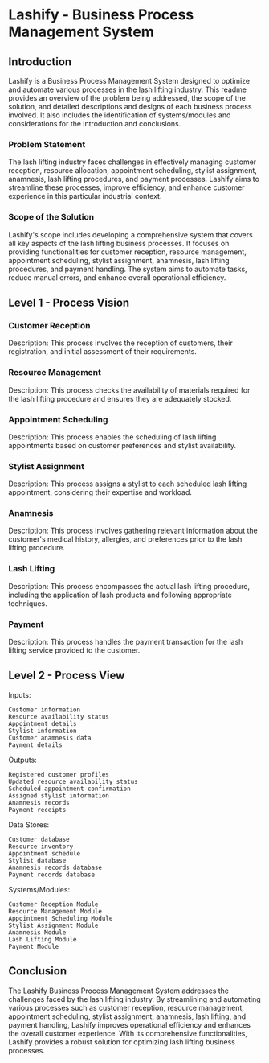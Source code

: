 # Lashify - Business Process Management System
## Introduction

Lashify is a Business Process Management System designed to optimize and automate various processes in the lash lifting industry. This readme provides an overview of the problem being addressed, the scope of the solution, and detailed descriptions and designs of each business process involved. It also includes the identification of systems/modules and considerations for the introduction and conclusions.

### Problem Statement

The lash lifting industry faces challenges in effectively managing customer reception, resource allocation, appointment scheduling, stylist assignment, anamnesis, lash lifting procedures, and payment processes. Lashify aims to streamline these processes, improve efficiency, and enhance customer experience in this particular industrial context.

### Scope of the Solution

Lashify's scope includes developing a comprehensive system that covers all key aspects of the lash lifting business processes. It focuses on providing functionalities for customer reception, resource management, appointment scheduling, stylist assignment, anamnesis, lash lifting procedures, and payment handling. The system aims to automate tasks, reduce manual errors, and enhance overall operational efficiency.

## Level 1 - Process Vision

### Customer Reception

Description: This process involves the reception of customers, their registration, and initial assessment of their requirements.

### Resource Management

Description: This process checks the availability of materials required for the lash lifting procedure and ensures they are adequately stocked.

### Appointment Scheduling

Description: This process enables the scheduling of lash lifting appointments based on customer preferences and stylist availability.

### Stylist Assignment

Description: This process assigns a stylist to each scheduled lash lifting appointment, considering their expertise and workload.

### Anamnesis

Description: This process involves gathering relevant information about the customer's medical history, allergies, and preferences prior to the lash lifting procedure.

### Lash Lifting

Description: This process encompasses the actual lash lifting procedure, including the application of lash products and following appropriate techniques.

### Payment

Description: This process handles the payment transaction for the lash lifting service provided to the customer.

## Level 2 - Process View
Inputs:

    Customer information
    Resource availability status
    Appointment details
    Stylist information
    Customer anamnesis data
    Payment details

Outputs:

    Registered customer profiles
    Updated resource availability status
    Scheduled appointment confirmation
    Assigned stylist information
    Anamnesis records
    Payment receipts

Data Stores:

    Customer database
    Resource inventory
    Appointment schedule
    Stylist database
    Anamnesis records database
    Payment records database

Systems/Modules:

    Customer Reception Module
    Resource Management Module
    Appointment Scheduling Module
    Stylist Assignment Module
    Anamnesis Module
    Lash Lifting Module
    Payment Module

## Conclusion

The Lashify Business Process Management System addresses the challenges faced by the lash lifting industry. By streamlining and automating various processes such as customer reception, resource management, appointment scheduling, stylist assignment, anamnesis, lash lifting, and payment handling, Lashify improves operational efficiency and enhances the overall customer experience. With its comprehensive functionalities, Lashify provides a robust solution for optimizing lash lifting business processes.

